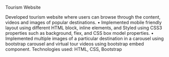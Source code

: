Tourism Website

Developed tourism website where users can browse through the content, videos and images of popular destinations.
•	Implemented mobile friendly layout using different HTML block, inline elements, and Styled using CSS3 properties such as background, flex, and CSS box model properties.
•	Implemented multiple images of a particular destination in a carousel using bootstrap carousel and virtual tour videos using bootstrap embed component.
Technologies used: HTML, CSS, Bootstrap
